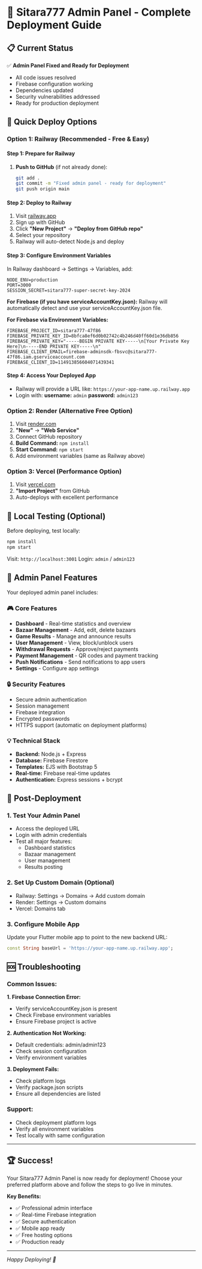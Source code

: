 # 🚀 Sitara777 Admin Panel - Complete Deployment Guide

## 📋 Current Status
✅ **Admin Panel Fixed and Ready for Deployment**
- All code issues resolved
- Firebase configuration working
- Dependencies updated
- Security vulnerabilities addressed
- Ready for production deployment

## 🎯 Quick Deploy Options

### Option 1: Railway (Recommended - Free & Easy)

#### Step 1: Prepare for Railway
1. **Push to GitHub** (if not already done):
   ```bash
   git add .
   git commit -m "Fixed admin panel - ready for deployment"
   git push origin main
   ```

#### Step 2: Deploy to Railway
1. Visit [railway.app](https://railway.app)
2. Sign up with GitHub
3. Click **"New Project"** → **"Deploy from GitHub repo"**
4. Select your repository
5. Railway will auto-detect Node.js and deploy

#### Step 3: Configure Environment Variables
In Railway dashboard → Settings → Variables, add:

```env
NODE_ENV=production
PORT=3000
SESSION_SECRET=sitara777-super-secret-key-2024
```

**For Firebase (if you have serviceAccountKey.json):**
Railway will automatically detect and use your serviceAccountKey.json file.

**For Firebase via Environment Variables:**
```env
FIREBASE_PROJECT_ID=sitara777-47f86
FIREBASE_PRIVATE_KEY_ID=8bfca8ef6d0b02742c4b246d40ff60d1e36db856
FIREBASE_PRIVATE_KEY="-----BEGIN PRIVATE KEY-----\n[Your Private Key Here]\n-----END PRIVATE KEY-----\n"
FIREBASE_CLIENT_EMAIL=firebase-adminsdk-fbsvc@sitara777-47f86.iam.gserviceaccount.com
FIREBASE_CLIENT_ID=114913856604071439341
```

#### Step 4: Access Your Deployed App
- Railway will provide a URL like: `https://your-app-name.up.railway.app`
- Login with: **username:** `admin` **password:** `admin123`

### Option 2: Render (Alternative Free Option)

1. Visit [render.com](https://render.com)
2. **"New"** → **"Web Service"**
3. Connect GitHub repository
4. **Build Command:** `npm install`
5. **Start Command:** `npm start`
6. Add environment variables (same as Railway above)

### Option 3: Vercel (Performance Option)

1. Visit [vercel.com](https://vercel.com)
2. **"Import Project"** from GitHub
3. Auto-deploys with excellent performance

## 🔧 Local Testing (Optional)

Before deploying, test locally:

```bash
npm install
npm start
```

Visit: `http://localhost:3001`
Login: `admin` / `admin123`

## 📱 Admin Panel Features

Your deployed admin panel includes:

### 🎮 Core Features
- **Dashboard** - Real-time statistics and overview
- **Bazaar Management** - Add, edit, delete bazaars
- **Game Results** - Manage and announce results
- **User Management** - View, block/unblock users
- **Withdrawal Requests** - Approve/reject payments
- **Payment Management** - QR codes and payment tracking
- **Push Notifications** - Send notifications to app users
- **Settings** - Configure app settings

### 🔒 Security Features
- Secure admin authentication
- Session management
- Firebase integration
- Encrypted passwords
- HTTPS support (automatic on deployment platforms)

### 💡 Technical Stack
- **Backend:** Node.js + Express
- **Database:** Firebase Firestore
- **Templates:** EJS with Bootstrap 5
- **Real-time:** Firebase real-time updates
- **Authentication:** Express sessions + bcrypt

## 🎉 Post-Deployment

### 1. Test Your Admin Panel
- Access the deployed URL
- Login with admin credentials
- Test all major features:
  - Dashboard statistics
  - Bazaar management
  - User management
  - Results posting

### 2. Set Up Custom Domain (Optional)
- Railway: Settings → Domains → Add custom domain
- Render: Settings → Custom domains
- Vercel: Domains tab

### 3. Configure Mobile App
Update your Flutter mobile app to point to the new backend URL:
```dart
const String baseUrl = 'https://your-app-name.up.railway.app';
```

## 🆘 Troubleshooting

### Common Issues:

**1. Firebase Connection Error:**
- Verify serviceAccountKey.json is present
- Check Firebase environment variables
- Ensure Firebase project is active

**2. Authentication Not Working:**
- Default credentials: admin/admin123
- Check session configuration
- Verify environment variables

**3. Deployment Fails:**
- Check platform logs
- Verify package.json scripts
- Ensure all dependencies are listed

### Support:
- Check deployment platform logs
- Verify all environment variables
- Test locally with same configuration

---

## 🏆 Success!

Your Sitara777 Admin Panel is now ready for deployment! Choose your preferred platform above and follow the steps to go live in minutes.

**Key Benefits:**
- ✅ Professional admin interface
- ✅ Real-time Firebase integration
- ✅ Secure authentication
- ✅ Mobile app ready
- ✅ Free hosting options
- ✅ Production ready

---

*Happy Deploying! 🚀*
